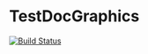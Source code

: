 # TestDocGraphics

[![Build Status](https://github.com/ChromatinRemodeling/TestDocGraphics.jl/actions/workflows/CI.yml/badge.svg?branch=master)](https://github.com/ChromatinRemodeling/TestDocGraphics.jl/actions/workflows/CI.yml?query=branch%3Amaster)
